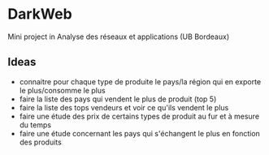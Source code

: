 # DarkWeb
Mini project in Analyse des réseaux et applications (UB Bordeaux)


## Ideas

- connaitre pour chaque type de produite le pays/la région qui en exporte le plus/consomme le plus
- faire la liste des pays qui vendent le plus de produit (top 5)
- faire la liste des tops vendeurs et voir ce qu'ils vendent le plus
- faire une étude des prix de certains types de produit au fur et à mesure du temps
- faire une étude concernant les pays qui s'échangent le plus en fonction des produits